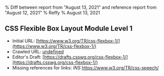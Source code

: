 % Diff between report from "August 13, 2021" and reference report from "August 12, 2021"
% Reffy
% August 13, 2021

## CSS Flexible Box Layout Module Level 1

- Initial URL: [https://www.w3.org/TR/css-flexbox-1/](https://www.w3.org/TR/css-flexbox-1/)
- Crawled URL: [undefined](undefined)
- Editor's Draft: [https://drafts.csswg.org/css-flexbox-1/](https://drafts.csswg.org/css-flexbox-1/)
- Missing references for links: *INS* https://www.w3.org/TR/css-speech/


